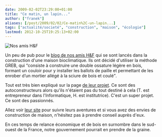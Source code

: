 ```yaml
---
date: 2009-02-02T23:29:00+01:00
title: "Ce matin, un lapin..."
author: ["franek"]
aliases: [/post/2009/02/02/Ce-matin%2C-un-lapin...]
tags: ["actualité/societé", "construction", "maison", "écologie"]
lastmod: 2012-10-25T19:25:13+02:00
---
```

![Nos amis H&F](http://www.cematinunlapin.com/wp-content/themes/green/images/avatar_empty.jpg)

Un peu de pub pour le [blog de nos amis H&amp;F](http://www.cematinunlapin.com) qui se sont lancés dans la construction d'une maison bioclimatique. Ils ont décidé d'utiliser la méthode GREB, qui <q>consiste à construire une double ossature légère en bois, formant un couloir pour y installer les ballots de paille et permettant de les enrober d’un mortier allégé à la sciure de bois et coulé</q>.

Tout est très bien expliqué sur la page [de leur projet](http://www.cematinunlapin.com/a-propos/). Ce sont des autoconstructeurs alors qu'ils n'étaient pas du tout destiné à cela (T. est entrepreneur dans l'Informatique, H. est institutrice). C'est un super projet. Ce sont des passionnés.

Allez voir [leur site](http://www.cematinunlapin.com) pour suivre leurs aventures et si vous avez des envies de construction de maison, n'hésitez pas à prendre conseil auprès d'eux.

En ces temps de relance économique et de bois en surnombre dans le sud-ouest de la France, notre gouvernement pourrait en prendre de la graine.
